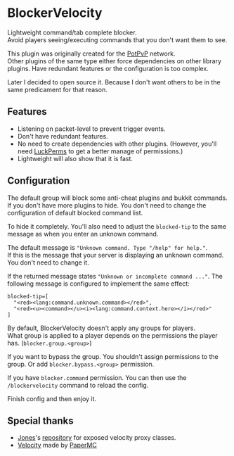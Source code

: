 # BlockerVelocity

Lightweight command/tab complete blocker.  
Avoid players seeing/executing commands that you don't want them to see.

This plugin was originally created for the [PotPvP](https://www.potpvp.cc/) network.  
Other plugins of the same type either force dependencies on other library plugins. Have redundant features or the configuration is too complex.  

Later I decided to open source it. Because I don't want others to be in the same predicament for that reason.

## Features

  - Listening on packet-level to prevent trigger events.
  - Don't have redundant features.
  - No need to create dependencies with other plugins. 
(However, you'll need [LuckPerms](https://luckperms.net) to get a better manage of permissions.)
  - Lightweight will also show that it is fast.

## Configuration

The default group will block some anti-cheat plugins and bukkit commands.  
If you don't have more plugins to hide. 
You don't need to change the configuration of default blocked command list.

To hide it completely. 
You'll also need to adjust the `blocked-tip` to the same message as when you enter an unknown command.  

The default message is `"Unknown command. Type "/help" for help."`.  
If this is the message that your server is displaying an unknown command. You don't need to change it.  

If the returned message states `"Unknown or incomplete command ..."`. 
The following message is configured to implement the same effect:

```hocon
blocked-tip=[
  "<red><lang:command.unknown.command></red>",
  "<red><u><command></u><i><lang:command.context.here></i></red>"
]
```

By default, BlockerVelocity doesn't apply any groups for players.  
What group is applied to a player depends on the permissions the player has. (`blocker.group.<group>`)

If you want to bypass the group.
You shouldn't assign permissions to the group.
Or add `blocker.bypass.<group>` permission.

If you have `blocker.command` permission. 
You can then use the `/blockervelocity` command to reload the config.

Finish config and then enjoy it.

## Special thanks

  - [Jones](https://github.com/jonesdevelopment)'s [repository](https://repo.jonesdev.xyz/releases/) for exposed velocity proxy classes.
  - [Velocity](https://github.com/PaperMC/Velocity) made by [PaperMC](https://github.com/PaperMC)